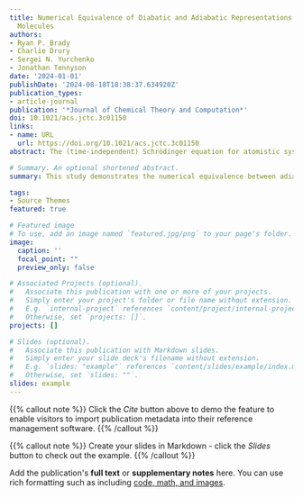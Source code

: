 ```yaml
---
title: Numerical Equivalence of Diabatic and Adiabatic Representations in Diatomic
  Molecules
authors:
- Ryan P. Brady
- Charlie Drury
- Sergei N. Yurchenko
- Jonathan Tennyson
date: '2024-01-01'
publishDate: '2024-08-18T18:38:37.634920Z'
publication_types:
- article-journal
publication: '*Journal of Chemical Theory and Computation*'
doi: 10.1021/acs.jctc.3c01150
links:
- name: URL
  url: https://doi.org/10.1021/acs.jctc.3c01150
abstract: The (time-independent) Schrödinger equation for atomistic systems is solved by using the adiabatic potential energy curves (PECs) and the associated adiabatic approximation. In cases where interactions between electronic states become important, the associated nonadiabatic effects are taken into account via derivative couplings (DDRs), also known as nonadiabatic couplings (NACs). For diatomic molecules, the corresponding PECs in the adiabatic representation are characterized by avoided crossings. The alternative to the adiabatic approach is the diabatic representation obtained via a unitary transformation of the adiabatic states by minimizing the DDRs. For diatomics, the diabatic representation has zero DDR and nondiagonal diabatic couplings ensue. The two representations are fully equivalent and so should be the rovibronic energies and wave functions, which result from the solution of the corresponding Schrödinger equations. We demonstrate (for the first time) the numerical equivalence between the adiabatic and diabatic rovibronic calculations of diatomic molecules using the ab initio curves of yttrium oxide (YO) and carbon monohydride (CH) as examples of two-state systems, where YO is characterized by a strong NAC, while CH has a strong diabatic coupling. Rovibronic energies and wave functions are computed using a new diabatic module implemented in the variational rovibronic code Duo. We show that it is important to include both the diagonal Born–Oppenheimer correction and nondiagonal DDRs. We also show that the convergence of the vibronic energy calculations can strongly depend on the representation of nuclear motion used and that no one representation is best in all cases.

# Summary. An optional shortened abstract.
summary: This study demonstrates the numerical equivalence between adiabatic and diabatic approaches for solving the Schrödinger equation in diatomic molecules. Using yttrium oxide and carbon monohydride, it highlights the importance of including both diagonal Born–Oppenheimer corrections and nonadiabatic couplings for accurate rovibronic calculations whereby energies and wavefunctions are shown to be equivalent between the two representations.

tags:
- Source Themes
featured: true

# Featured image
# To use, add an image named `featured.jpg/png` to your page's folder. 
image:
  caption: ''
  focal_point: ""
  preview_only: false

# Associated Projects (optional).
#   Associate this publication with one or more of your projects.
#   Simply enter your project's folder or file name without extension.
#   E.g. `internal-project` references `content/project/internal-project/index.md`.
#   Otherwise, set `projects: []`.
projects: []

# Slides (optional).
#   Associate this publication with Markdown slides.
#   Simply enter your slide deck's filename without extension.
#   E.g. `slides: "example"` references `content/slides/example/index.md`.
#   Otherwise, set `slides: ""`.
slides: example
---
```


{{% callout note %}}
Click the *Cite* button above to demo the feature to enable visitors to import publication metadata into their reference management software.
{{% /callout %}}

{{% callout note %}}
Create your slides in Markdown - click the *Slides* button to check out the example.
{{% /callout %}}

Add the publication's **full text** or **supplementary notes** here. You can use rich formatting such as including [code, math, and images](https://docs.hugoblox.com/content/writing-markdown-latex/).

